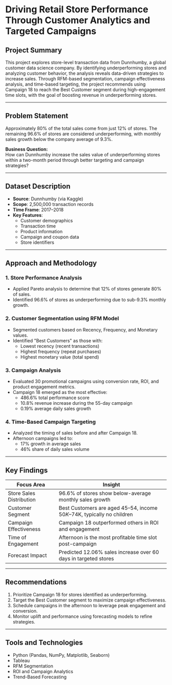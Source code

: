 # Driving Retail Store Performance Through Customer Analytics and Targeted Campaigns

## Project Summary

This project explores store-level transaction data from Dunnhumby, a global customer data science company. By identifying underperforming stores and analyzing customer behavior, the analysis reveals data-driven strategies to increase sales. Through RFM-based segmentation, campaign effectiveness analysis, and time-based targeting, the project recommends using Campaign 18 to reach the Best Customer segment during high-engagement time slots, with the goal of boosting revenue in underperforming stores.

---

## Problem Statement

Approximately 80% of the total sales come from just 12% of stores. The remaining 96.6% of stores are considered underperforming, with monthly sales growth below the company average of 9.3%.

**Business Question:**  
How can Dunnhumby increase the sales value of underperforming stores within a two-month period through better targeting and campaign strategies?

---

## Dataset Description

- **Source**: Dunnhumby (via Kaggle)  
- **Scope**: 2,500,000 transaction records  
- **Time Frame**: 2017–2018  
- **Key Features**:
  - Customer demographics  
  - Transaction time  
  - Product information  
  - Campaign and coupon data  
  - Store identifiers  

---

## Approach and Methodology

### 1. Store Performance Analysis
- Applied Pareto analysis to determine that 12% of stores generate 80% of sales.
- Identified 96.6% of stores as underperforming due to sub-9.3% monthly growth.

### 2. Customer Segmentation using RFM Model
- Segmented customers based on Recency, Frequency, and Monetary values.
- Identified "Best Customers" as those with:
  - Lowest recency (recent transactions)
  - Highest frequency (repeat purchases)
  - Highest monetary value (total spend)

### 3. Campaign Analysis
- Evaluated 30 promotional campaigns using conversion rate, ROI, and product engagement metrics.
- Campaign 18 emerged as the most effective:
  - 486.6% total performance score
  - 10.8% revenue increase during the 55-day campaign
  - 0.19% average daily sales growth

### 4. Time-Based Campaign Targeting
- Analyzed the timing of sales before and after Campaign 18.
- Afternoon campaigns led to:
  - 17% growth in average sales
  - 46% share of daily sales volume

---

## Key Findings

| Focus Area               | Insight                                                                 |
|--------------------------|-------------------------------------------------------------------------|
| Store Sales Distribution | 96.6% of stores show below-average monthly sales growth                 |
| Customer Segment         | Best Customers are aged 45–54, income $50K–$74K, typically no children  |
| Campaign Effectiveness   | Campaign 18 outperformed others in ROI and engagement                   |
| Time of Engagement       | Afternoon is the most profitable time slot post-campaign                |
| Forecast Impact          | Predicted 12.06% sales increase over 60 days in targeted stores         |

---

## Recommendations

1. Prioritize Campaign 18 for stores identified as underperforming.  
2. Target the Best Customer segment to maximize campaign effectiveness.  
3. Schedule campaigns in the afternoon to leverage peak engagement and conversion.  
4. Monitor uplift and performance using forecasting models to refine strategies.

---

## Tools and Technologies

- Python (Pandas, NumPy, Matplotlib, Seaborn)  
- Tableau
- RFM Segmentation  
- ROI and Campaign Analytics  
- Trend-Based Forecasting  
